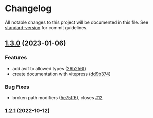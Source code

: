 # Changelog

All notable changes to this project will be documented in this file. See [standard-version](https://github.com/conventional-changelog/standard-version) for commit guidelines.

## [1.3.0](https://github.com/strapi-community/strapi-plugin-local-image-sharp/compare/v1.2.1...v1.3.0) (2023-01-06)


### Features

* add avif to allowed types ([26b256f](https://github.com/strapi-community/strapi-plugin-local-image-sharp/commit/26b256f8d334bd14652d3120ed279ec190374d45))
* create documentation with vitepress ([dd9b374](https://github.com/strapi-community/strapi-plugin-local-image-sharp/commit/dd9b374d94258841796fcb67088c4403f0ff85eb))


### Bug Fixes

* broken path modifiers ([5e75ff6](https://github.com/strapi-community/strapi-plugin-local-image-sharp/commit/5e75ff6c3601cfb6685c5722b2a7022fc8f2cd66)), closes [#12](https://github.com/strapi-community/strapi-plugin-local-image-sharp/issues/12)

### [1.2.1](https://github.com/strapi-community/strapi-plugin-local-image-sharp/compare/v1.2.0...v1.2.1) (2022-10-12)
